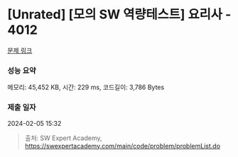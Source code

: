 # [Unrated] [모의 SW 역량테스트] 요리사 - 4012 

[문제 링크](https://swexpertacademy.com/main/code/problem/problemDetail.do?contestProbId=AWIeUtVakTMDFAVH) 

### 성능 요약

메모리: 45,452 KB, 시간: 229 ms, 코드길이: 3,786 Bytes

### 제출 일자

2024-02-05 15:32



> 출처: SW Expert Academy, https://swexpertacademy.com/main/code/problem/problemList.do